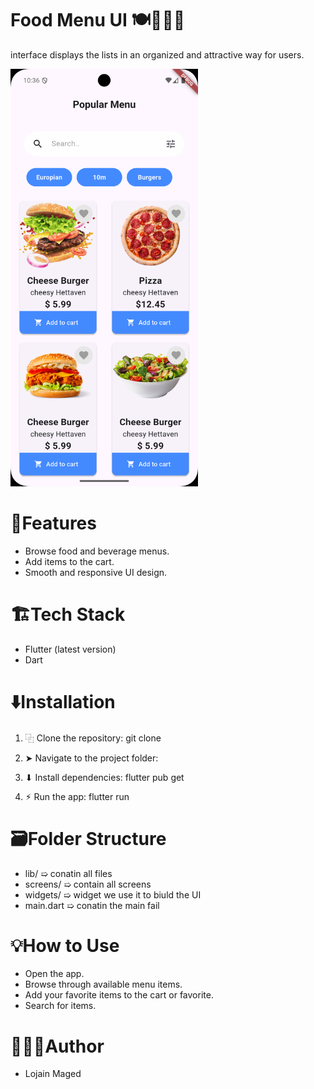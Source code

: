 # Food Menu UI 🍽️👨🏼‍🍳

interface displays the lists in an organized and attractive way for users.

<img src="UI.png" alt="UI Preview" width="300"/>




# 🌟Features
- Browse food and beverage menus.
- Add items to the cart.
- Smooth and responsive UI design.

#  🏗️Tech Stack
- Flutter (latest version)
- Dart


# ⬇️Installation
1. ⿻ Clone the repository:
git clone 

2. ➤ Navigate to the project folder:

3. ⬇ Install dependencies:
flutter pub get

4. ⚡︎ Run the app:
flutter run

# 🗃️Folder Structure
- lib/ ➯  conatin all files
- screens/ ➯ contain all screens 
- widgets/ ➯ widget we use it to biuld the UI 
- main.dart ➯ conatin the main fail

# 💡How to Use
- Open the app.
- Browse through available menu items.
- Add your favorite items to the cart or favorite.
- Search for items.

#  👨🏻‍🎨Author
- Lojain Maged